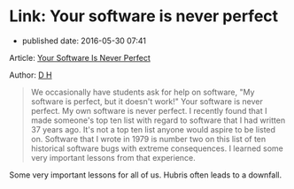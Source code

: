 # Link: Your software is never perfect

* published date: 2016-05-30 07:41

Article: [Your Software Is Never Perfect](https://www.physicsforums.com/insights/software-never-perfect/)

Author: [D H](https://www.physicsforums.com/insights/author/d-h/)

> We occasionally have students ask for help on software, "My software is perfect, but it doesn't work!" Your software is never perfect. My own software is never perfect. I recently found that I made someone's top ten list with regard to software that I had written 37 years ago. It's not a top ten list anyone would aspire to be listed on. Software that I wrote in 1979 is number two on this list of ten historical software bugs with extreme consequences. I learned some very important lessons from that experience.

Some very important lessons for all of us. Hubris often leads to a downfall.

